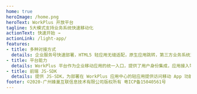```yaml
---
home: true
heroImage: /home.png
heroText: WorkPlus 开放平台
tagline: 5大模式支持业务系统快速移动化
actionText: 快速开始 →
actionLink: /light-app/
features:
- title: 多种对接方式
  details: 企业服务号快速部署，HTML5 轻应用无缝适配，原生应用跳转，第三方业务系统对接，丰富的公共、私有应用商店。
- title: 平台能力 
  details: WorkPlus 平台作为企业移动应用的统一入口，提供了用户身份集成，应用接入等基础能力接口。
- title: 前端 JS-SDK
  details: 提供 JS-SDK，为部署在 WorkPlus 应用中心的轻应用提供访问移动 App 功能的能力。
footer: ©2020-广州蜂巢互联信息技术有限公司版权所有 粤ICP备15040561号
---
```



<SpecialLayout />